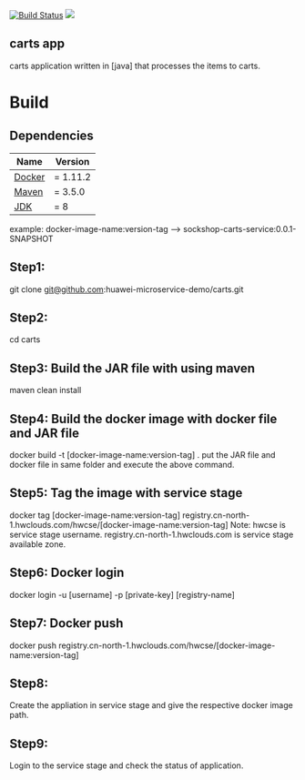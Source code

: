 
[![Build Status](https://travis-ci.org/microservices-demo/shipping.svg?branch=master)](https://travis-ci.org/microservices-demo/carts)
[![](https://images.microbadger.com/badges/image/weaveworksdemos/carts.svg)](http://microbadger.com/images/weaveworksdemos/carts "Get your own image badge on microbadger.com")


carts app
---
carts application written in [java] that processes the items to carts.

# Build

## Dependencies

<table>
  <thead>
    <tr>
      <th>Name</th>
      <th>Version</th>
    </tr>
  </thead>
  <tbody>
    <tr>
      <td><a href="https://docker.com">Docker</a></td>
      <td>= 1.11.2</td>
    </tr>
    <tr>
      <td><a href="https://maven.com">Maven</a></td>
      <td>= 3.5.0</td>
    </tr>
    <tr>
      <td><a href="https://oracle.com">JDK</a></td>
      <td>= 8</td>
    </tr>
  </tbody>
</table>

example: docker-image-name:version-tag --> sockshop-carts-service:0.0.1-SNAPSHOT

## Step1: 
git clone git@github.com:huawei-microservice-demo/carts.git

## Step2:
cd carts

## Step3: Build the JAR file with using maven
maven clean install

## Step4: Build the docker image with docker file and JAR file
docker build -t [docker-image-name:version-tag] .
put the JAR file and docker file in same folder and execute the above command.

## Step5: Tag the image with service stage
docker tag [docker-image-name:version-tag]  registry.cn-north-1.hwclouds.com/hwcse/[docker-image-name:version-tag]
Note: hwcse is service stage username.
      registry.cn-north-1.hwclouds.com is service stage available zone.
      
## Step6: Docker login
docker login -u [username] -p [private-key] [registry-name]

## Step7: Docker push
docker push registry.cn-north-1.hwclouds.com/hwcse/[docker-image-name:version-tag]

## Step8: 
Create the appliation in service stage and give the respective docker image path.

## Step9: 
Login to the service stage and check the status of application.
